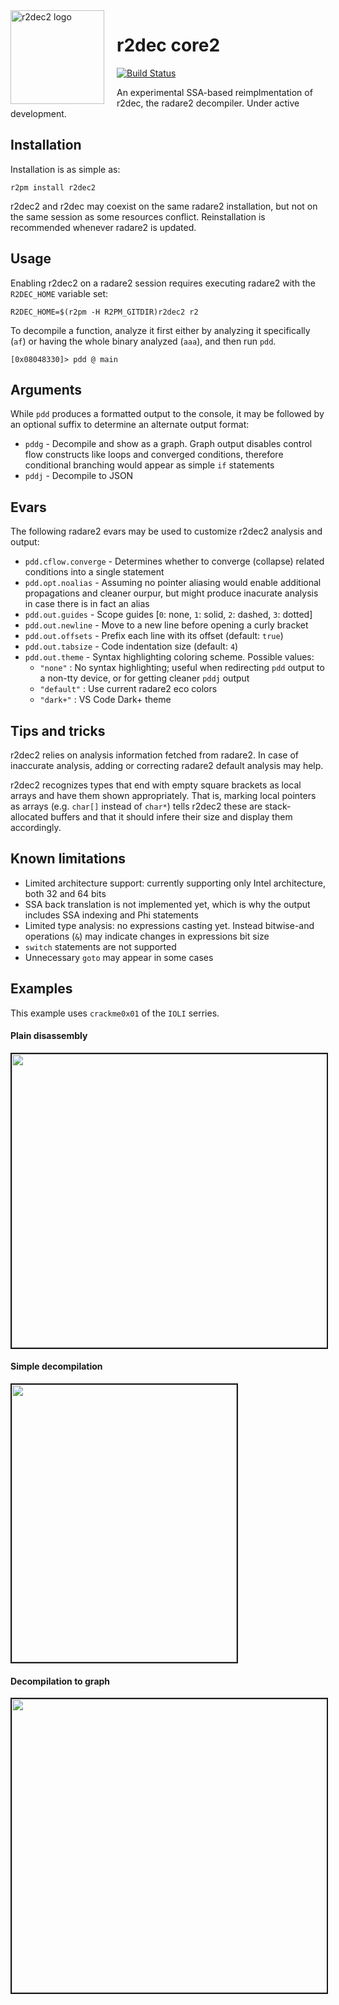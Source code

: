 <img width="150" height="150" style="float:left; margin:0 20px 0 0;" alt="r2dec2 logo" src="assets/logo.png">

# r2dec core2
[![Build Status](https://travis-ci.com/radareorg/r2dec.svg?branch=core2)](https://travis-ci.com/radareorg/r2dec)

An experimental SSA-based reimplmentation of r2dec, the radare2 decompiler. Under active development.

## Installation
Installation is as simple as:

    r2pm install r2dec2

r2dec2 and r2dec may coexist on the same radare2 installation, but not on the same session as some resources conflict. 
Reinstallation is recommended whenever radare2 is updated.

## Usage
Enabling r2dec2 on a radare2 session requires executing radare2 with the `R2DEC_HOME` variable set:

    R2DEC_HOME=$(r2pm -H R2PM_GITDIR)r2dec2 r2

To decompile a function, analyze it first either by analyzing it specifically (`af`) or having the whole binary analyzed (`aaa`), and then run `pdd`.

    [0x08048330]> pdd @ main

## Arguments
While `pdd` produces a formatted output to the console, it may be followed by an optional suffix to determine an alternate output format:
* `pddg` - Decompile and show as a graph. Graph output disables control flow constructs like loops and converged conditions, therefore conditional branching would appear as simple `if` statements
* `pddj` - Decompile to JSON

## Evars
The following radare2 evars may be used to customize r2dec2 analysis and output:
* `pdd.cflow.converge` - Determines whether to converge (collapse) related conditions into a single statement
* `pdd.opt.noalias` - Assuming no pointer aliasing would enable additional propagations and cleaner ourpur, but might produce inacurate analysis in case there is in fact an alias
* `pdd.out.guides` - Scope guides [`0`: none, `1`: solid, `2`: dashed, `3`: dotted]
* `pdd.out.newline` - Move to a new line before opening a curly bracket
* `pdd.out.offsets` - Prefix each line with its offset (default: `true`)
* `pdd.out.tabsize` - Code indentation size (default: `4`)
* `pdd.out.theme` - Syntax highlighting coloring scheme. Possible values:
  - `"none"` : No syntax highlighting; useful when redirecting `pdd` output to a non-tty device, or for getting cleaner `pddj` output
  - `"default"` : Use current radare2 eco colors
  - `"dark+"` : VS Code Dark+ theme

## Tips and tricks
r2dec2 relies on analysis information fetched from radare2. In case of inaccurate analysis, adding or correcting radare2 default analysis may help.

r2dec2 recognizes types that end with empty square brackets as local arrays and have them shown appropriately. That is, marking local pointers as arrays (e.g. `char[]` instead of `char*`) tells r2dec2 these are stack-allocated buffers and that it should infere their size and display them accordingly.

## Known limitations
* Limited architecture support: currently supporting only Intel architecture, both 32 and 64 bits
* SSA back translation is not implemented yet, which is why the output includes SSA indexing and Phi statements
* Limited type analysis: no expressions casting yet. Instead bitwise-and operations (`&`) may indicate changes in expressions bit size
* `switch` statements are not supported
* Unnecessary `goto` may appear in some cases

## Examples
This example uses `crackme0x01` of the `IOLI` serries.

#### Plain disassembly
<img width="550" height="470" border=2 src="assets/pdf.png">

#### Simple decompilation
<img width="360" height="444" border=2 src="assets/pdd.png">

#### Decompilation to graph
<img width="550" height="470" border=2 src="assets/pddg.png">

